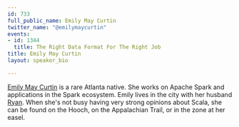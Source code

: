 ```yaml
---
id: 733
full_public_name: Emily May Curtin
twitter_name: "@emilymaycurtin"
events:
- id: 1344
  title: The Right Data Format For The Right Job
title: Emily May Curtin
layout: speaker_bio

---
```

<a href="http://framebit.org/">Emily May Curtin</a> is a rare Atlanta native. She works on Apache Spark and applications in the Spark ecosystem. Emily lives in the city with her husband <a href="http://ratml.org/">Ryan</a>. When she's not busy having very strong opinions about Scala, she can be found on the Hooch, on the Appalachian Trail, or in the zone at her easel.